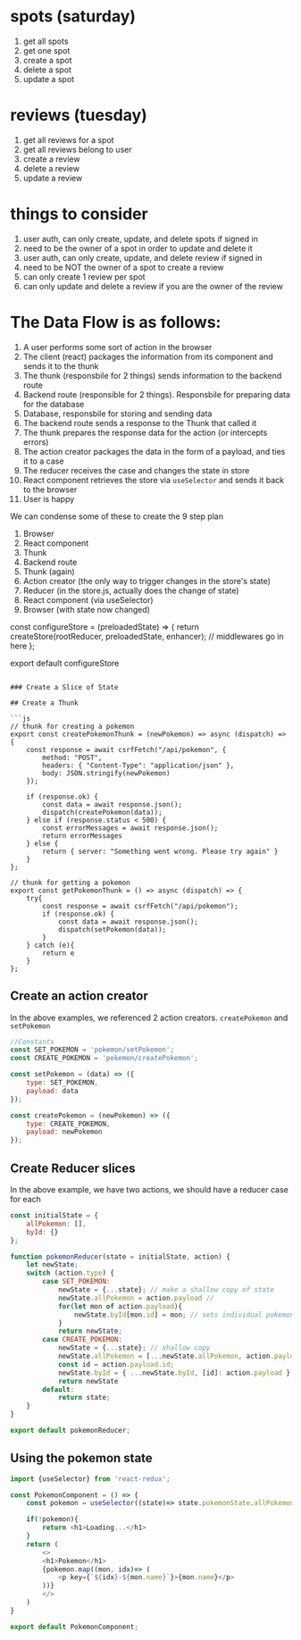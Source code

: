 # spots (saturday)
1. get all spots
2. get one spot
3. create a spot
4. delete a spot
5. update a spot

# reviews (tuesday)

1. get all reviews for a spot
2. get all reviews belong to user
3. create a review
4. delete a review
5. update a review


# things to consider

1. user auth, can only create, update, and delete spots if signed in
2. need to be the owner of a spot in order to update and delete it
3. user auth, can only create, update, and delete review if signed in
4. need to be NOT the owner of a spot to create a review
5. can only create 1 review per spot
6. can only update and delete a review if you are the owner of the review




# The Data Flow is as follows:

1. A user performs some sort of action in the browser
2. The client (react) packages the information from its component and sends it to the thunk
3. The thunk (responsbile for 2 things) sends information to the backend route
4. Backend route (responsible for 2 things). Responsbile for preparing data for the database
5. Database, responsbile for storing and sending data
6. The backend route sends a response to the Thunk that called it
7. The thunk prepares the response data for the action (or intercepts errors)
8. The action creator packages the data in the form of a payload, and ties it to a case
9. The reducer receives the case and changes the state in store
10. React component retrieves the store via `useSelector` and sends it back to the browser
11. User is happy


We can condense some of these to create the 9 step plan

1. Browser
2. React component
3. Thunk
4. Backend route
5. Thunk (again)
6. Action creator (the only way to trigger changes in the store's state)
7. Reducer (in the store.js, actually does the change of state)
8. React component (via useSelector)
9. Browser (with state now changed)




const configureStore = (preloadedState) => {
    return createStore(rootReducer, preloadedState, enhancer); // middlewares go in here
};

export default configureStore


```

### Create a Slice of State

## Create a Thunk

```js
// thunk for creating a pokemon
export const createPokemonThunk = (newPokemon) => async (dispatch) => {
    const response = await csrfFetch("/api/pokemon", {
        method: "POST",
        headers: { "Content-Type": "application/json" },
        body: JSON.stringify(newPokemon)
    });

    if (response.ok) {
        const data = await response.json();
        dispatch(createPokemon(data));
    } else if (response.status < 500) {
        const errorMessages = await response.json();
        return errorMessages
    } else {
        return { server: "Something went wrong. Please try again" }
    }
};

// thunk for getting a pokemon
export const getPokemonThunk = () => async (dispatch) => {
    try{
        const response = await csrfFetch("/api/pokemon");
        if (response.ok) {
            const data = await response.json();
            dispatch(setPokemon(data));
        }
    } catch (e){
        return e
    }
};

```

## Create an action creator

In the above examples, we referenced 2 action creators. `createPokemon` and `setPokemon`

```js
//Constants
const SET_POKEMON = 'pokemon/setPokemon';
const CREATE_POKEMON = 'pokemon/createPokemon';

const setPokemon = (data) => ({
    type: SET_POKEMON,
    payload: data
});

const createPokemon = (newPokemon) => ({
    type: CREATE_POKEMON,
    payload: newPokemon
});

```

## Create Reducer slices

In the above example, we have two actions, we should have a reducer case for each
```js
const initialState = {
    allPokemon: [],
    byId: {}
};

function pokemonReducer(state = initialState, action) {
    let newState;
    switch (action.type) {
        case SET_POKEMON:
            newState = {...state}; // make a shallow copy of state
            newState.allPokemon = action.payload //
            for(let mon of action.payload){
                newState.byId[mon.id] = mon; // sets individual pokemon
            }
            return newState;
        case CREATE_POKEMON:
            newState = {...state}; // shallow copy
            newState.allPokemon = [...newState.allPokemon, action.payload]; //adds newPokemon and makes a new array shallow copied
            const id = action.payload.id;
            newState.byId = { ...newState.byId, [id]: action.payload }
            return newState
        default:
            return state;
    }
}

export default pokemonReducer;


```

## Using the pokemon state

```js
import {useSelector} from 'react-redux';

const PokemonComponent = () => {
    const pokemon = useSelector((state)=> state.pokemonState.allPokemon);

    if(!pokemon){
        return <h1>Loading...</h1>
    }
    return (
        <>
        <h1>Pokemon</h1>
        {pokemon.map((mon, idx)=> (
            <p key={`${idx}-${mon.name}`}>{mon.name}</p>
        ))}
        </>
    )
}

export default PokemonComponent;
